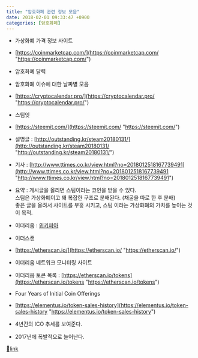 ```yaml
---
title: "암호화폐 관련 정보 모음"
date: 2018-02-01 09:33:47 +0900
categories: [암호화폐]
---
```


- 가상화폐 가격 정보 사이트
- [https://coinmarketcap.com/](https://coinmarketcap.com/ "https://coinmarketcap.com/")

- 암호화폐 달력
- 암호화폐 이슈에 대한 날짜별 모음
- [https://cryptocalendar.pro/](https://cryptocalendar.pro/ "https://cryptocalendar.pro/")

- 스팀잇
- [https://steemit.com/](https://steemit.com/ "https://steemit.com/")
- 설명글 : [http://outstanding.kr/steam20180131/](http://outstanding.kr/steam20180131/ "http://outstanding.kr/steam20180131/")
- 기사 : [http://www.ttimes.co.kr/view.html?no=2018012518167739491](http://www.ttimes.co.kr/view.html?no=2018012518167739491 "http://www.ttimes.co.kr/view.html?no=2018012518167739491")
- 요약 : 게시글을 올리면 스팀이라는 코인을 받을 수 있다.  
스팀은 가상화폐이고 꽤 복잡한 구조로 분배된다. (채굴을 따로 한 후 분배)  
좋은 글을 올려서 사이트를 부흥 시키고, 스팀 이라는 가상화폐의 가치를 높이는 것이 목적.

- 이더리움 : [위키피아](https://ko.wikipedia.org/wiki/%EC%9D%B4%EB%8D%94%EB%A6%AC%EC%9B%80 "위키피아")
- 이더스캔
- [https://etherscan.io/](https://etherscan.io/ "https://etherscan.io/")
- 이더리움 네트워크 모니터링 사이트
- 이더리움 토큰 목록 : [https://etherscan.io/tokens](https://etherscan.io/tokens "https://etherscan.io/tokens")


- Four Years of Initial Coin Offerings
- [https://elementus.io/token-sales-history](https://elementus.io/token-sales-history "https://elementus.io/token-sales-history")
- 4년간의 ICO 추세를 보여준다.
- 2017년에 폭발적으로 늘어난다.





[🔗link](http://www.mins01.com/mh/tech/read/1131)